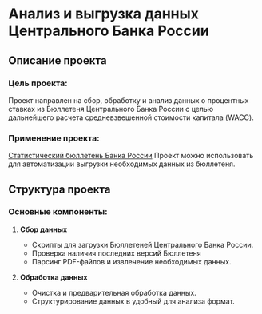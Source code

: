 # Анализ и выгрузка данных Центрального Банка России

## Описание проекта


### Цель проекта:
Проект направлен на сбор, обработку и анализ данных о процентных ставках из Бюллетеня Центрального Банка России с целью дальнейшего расчета средневзвешенной стоимости капитала (WACC).

### Применение проекта:
[Статистический бюллетень Банка России](https://www.cbr.ru/statistics/bbs/)
Проект можно использовать для автоматизации выгрузки необходимых данных из бюллетеня.

## Структура проекта

### Основные компоненты:

1. **Сбор данных**
   - Скрипты для загрузки Бюллетеней Центрального Банка России.
   - Проверка наличия последних версий Бюллетеня
   - Парсинг PDF-файлов и извлечение необходимых данных.

2. **Обработка данных**
   - Очистка и предварительная обработка данных.
   - Структурирование данных в удобный для анализа формат.
